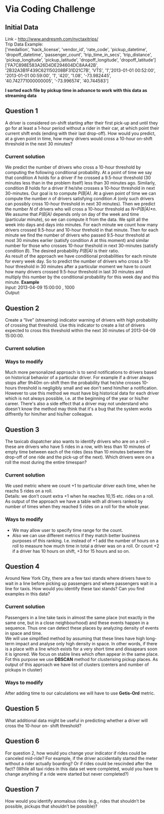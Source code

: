 # Via Coding Challenge
## Initial Data  
Link - http://www.andresmh.com/nyctaxitrips/  
Trip Data Example:  
['medallion', 'hack_license', 'vendor_id', 'rate_code', 'pickup_datetime', 'dropoff_datetime', 'passenger_count', 'trip_time_in_secs', 'trip_distance', 'pickup_longitude', 'pickup_latitude', 'dropoff_longitude', 'dropoff_latitude']  
['FA7C898E583A26D4DE294604DC8AA42B', '2B32A3B1F439C621150208BF31D21C7B', 'VTS', '1','2013-01-01 00:52:00', '2013-01-01 00:59:00', '1', '420', '1.08', '-73.982445', '40.742771000000005', '-73.996574', '40.744583']  
  
**I sorted each file by pickup time in advance to work with this data as streaming data**

## Question 1
A driver is considered on-shift starting after their first pick-up and until they go for at least a 
1-hour period without a rider in their car, at which point their current shift ends (ending with their
last drop-off). How would you predict, at a given point in time, how many drivers would cross a
10-hour on-shift threshold in the next 30 minutes?
### Current solution
We predict the number of drivers who cross a 10-hour threshold by computing the following conditional
probability. At a point of time we say that condition _A_ holds for a driver if he crossed a 9.5-hour 
threshold (30 minutes less than in the problem itself) less than 30 minutes ago. Similarly, condition _B_
holds for a driver if he/she crosses a 10-hour threshold in next 30-minutes. Our goal is to compute _P(B|A)_.
At a given point of time we can compute the number _n_ of drivers satisfying condition _A_ (only such drivers
can possibly cross 10-hour threshold in next 30 minutes). Then we predict the number _N_ of drivers who will
cross a 10-hour threshold as _N=P(B|A)*n_.    
We assume that _P(B|A)_ depends only on day of the week and time (particular minute), so we can compute it
from the data. We split all the week into days and days into minutes. For each minute we count how many
drivers crossed 9.5-hour and 10-hour threhold in that minute. Then for each minute we find the number of drivers
who passed 9.5-hour threshold at most 30 minutes earlier (satisfy condition _A_ at this moment) and similar
number for those who crosses 10-hour theshold in next 30-minutes (satisfy condition _B_). The desired probability
_P(B|A)_ is their ratio.  
As result of the approach we have conditional probabilities for each minute for every week day.
So to predict the number of drivers who cross a 10-hour threshold in 30 minutes after a particular moment we have 
to count how many drivers crossed 9.5-hour threshold in last 30 minutes and multiply this number by the
conditional probability for this week day and this minute.
**Example**  
*Input:* 2013-04-09 15:00:00 , 1000  
*Output:*   
## Question 2
Create a “live” (streaming) indicator warning of drivers with high probability of crossing that
threshold. Use this indicator to create a list of drivers expected to cross this threshold within the
next 30 minutes of 2013-04-09 15:00:00.
### Current solution

### Ways to modify
Much more personalized approach is to send notifications to drivers based on historical behavior of
a particular driver. For example if a driver always stops after 9h40m on-shift then the
probability that he/she crosses 10-hours threshold is negligibly small and we don't send him/her
a notification. However to use this method we must have big historical data for each driver
which is not always possible, i.e. at the beginning of the year or his/her career. There's also
a side effect that a driver may not understand who doesn't know the method may think that it's a bug
that the system works diffrently for him/her and his/her colleague.
## Question 3
The taxicab dispatcher also wants to identify drivers who are on a roll – these are drivers
who have 5 rides in a row, with less than 10 minutes of empty time between each of the rides
(less than 10 minutes between the drop-off of one ride and the pick-up of the next). Which
drivers were on a roll the most during the entire timespan?  
### Current solution
We used metric where we count +1 to particular driver each time, when he reachs 5 rides on a roll.  
Details: we don't count extra +1 when he reaches 10,15 etc. rides on a roll.  
As output of the approach we have a table with all drivers ranked by number of times when they reached 5 rides on a roll for the whole year.
### Ways to modify
* We may allow user to specify time range for the count.  
* Also we can use different metrics if they match better business purposes of this ranking.
I.e. instead of +1 add the number of hours on a roll to measure how much time in total
a driver was on a roll. Or count +2 if a driver has 10 hours on shift, +3 for 15 hours and so on.
## Question 4
Around New York City, there are a few taxi stands where drivers have to wait in a line before
picking up passengers and where passengers wait in a line for taxis. How would you identify
these taxi stands? Can you find examples in this data?
### Current solution
Passengers in a line take taxis in almost the same place (not exactly in the same one, but in
a close neighbourhood) and these events happen in a sequence. Thus one can detect these places
by analyzing density of events in space and time.  
We will use simplified method by assuming that these lines have high long-term impact
and analyse only high density in space. In other words, if there is a place with a line which
exists for a very short time and dissapears soon it is ignored. We focus on stable lines which
often appear in the same place.
Fot this purpose we use **DBSCAN** method for clusterising pickup places.
As output of this approach we have list of clusters (centers and number of pickups in cluster)  
### Ways to modify
After adding time to our calculations we will have to use **Getis-Ord** metric.
## Question 5
What additional data might be useful in predicting whether a driver will cross the 10-hour on-
shift threshold?
## Question 6
For question 2, how would you change your indicator if rides could be canceled mid-ride?
For example, if the driver accidentally started the meter without a rider actually boarding? Or if
rides could be rescinded after the fact? (While all taxi rides in this data set were completed,
would you have to change anything if a ride were started but never completed?)
## Question 7
How would you identify anomalous rides (e.g., rides that shouldn’t be possible, pickups that
shouldn’t be possible)?
